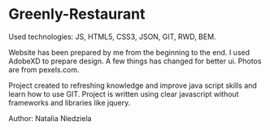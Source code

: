 # Greenly-Restaurant

Used technologies: JS, HTML5, CSS3, JSON, GIT, RWD, BEM.

Website has been prepared by me from the beginning to the end. I used AdobeXD to prepare design. A few things has changed for better ui. Photos are from pexels.com.

Project created to refreshing knowledge and improve java script skills and learn how to use GIT. Project is written using clear javascript without frameworks and libraries like jquery. 

Author: Natalia Niedziela
